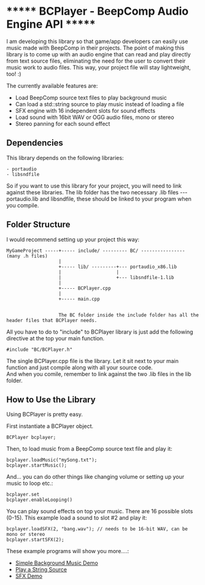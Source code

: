 ***** BCPlayer - BeepComp Audio Engine API *****
================================================

I am developing this library so that game/app developers can easily use
music made with BeepComp in their projects.
The point of making this library is to come up with an audio engine
that can read and play directly from text source files, eliminating 
the need for the user to convert their music work to audio files.
This way, your project file will stay lightweight, too! :)


The currently available features are:

- Load BeepComp source text files to play background music
- Can load a std::string source to play music instead of loading a file 
- SFX engine with 16 independent slots for sound effects
- Load sound with 16bit WAV or OGG audio files, mono or stereo
- Stereo panning for each sound effect


Dependencies
------------

This library depends on the following libraries:

	- portaudio
	- libsndfile

So if you want to use this library for your project, you will need to 
link against these libraries. The lib folder has the two necessary .lib files
--- portaudio.lib and libsndfile, these should be linked to your program
when you compile.


Folder Structure
----------------

I would recommend setting up your project this way:


    MyGameProject -----+----- include/ --------- BC/ ---------------- (many .h files)
                       |         
                       +----- lib/ ---------+--- portaudio_x86.lib       
                       |                    |
                       |                    +--- libsndfile-1.lib           				 
                       |
                       +----- BCPlayer.cpp
                       |
                       +----- main.cpp


					   The BC folder inside the include folder has all the header files that BCPlayer needs.
All you have to do to "include" to BCPlayer library is just add the following directive
at the top your main function.

    #include "BC/BCPlayer.h"

The single BCPlayer.cpp file is the library. Let it sit next to your main function and
just compile along with all your source code.					   
And when you comile, remember to link against the two .lib files in the lib folder.


How to Use the Library
----------------------

Using BCPlayer is pretty easy.

First instantiate a BCPlayer object.

    BCPlayer bcplayer;
	
Then, to load music from a BeepComp source text file and play it: 

    bcplayer.loadMusic("mySong.txt");
	bcplayer.startMusic();

And... you can do other things like changing volume or setting up your music to loop etc.:

    bcplayer.set
	bcplayer.enableLooping()

You can play sound effects on top your music.
There are 16 possible slots (0-15). This example load a sound to slot #2 and play it: 

    bcplayer.loadSFX(2, "bang.wav"); // needs to be 16-bit WAV, can be mono or stereo
    bcplayer.startSFX(2);

These example programs will show you more....:

- [Simple Background Music Demo](https://github.com/hiromorozumi/bcplayer/blob/master/BCPlayerApp.cpp)
- [Play a String Source](https://github.com/hiromorozumi/bcplayer/blob/master/stringPlayer.cpp)
- [SFX Demo](https://github.com/hiromorozumi/bcplayer/blob/master/SFXTest.cpp)